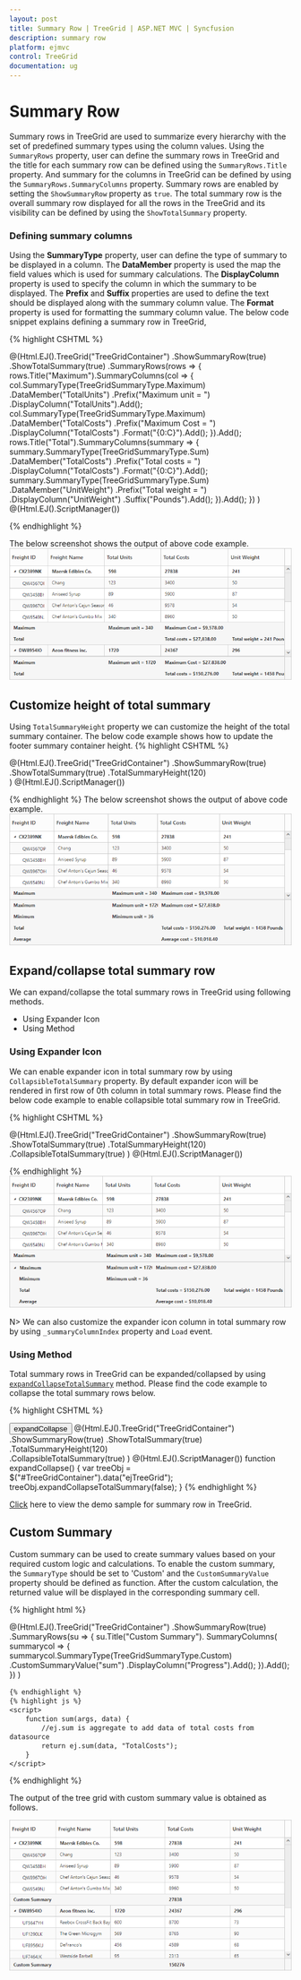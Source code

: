 ```yaml
---
layout: post
title: Summary Row | TreeGrid | ASP.NET MVC | Syncfusion
description: summary row
platform: ejmvc
control: TreeGrid
documentation: ug
---
```


# Summary Row

Summary rows in TreeGrid are used to summarize every hierarchy with the set of predefined summary types using the column values. Using the `SummaryRows` property, user can define the summary rows in TreeGrid and the title for each summary row can be defined using the `SummaryRows.Title` property. And summary for the columns in TreeGrid can be defined by using the `SummaryRows.SummaryColumns` property. Summary rows are enabled by setting the `ShowSummaryRow` property as `true`. The total summary row is the overall summary row displayed for all the rows in the TreeGrid and its visibility can be defined by using the `ShowTotalSummary` property.

### Defining summary columns

Using the **SummaryType** property, user can define the type of summary to be displayed in a column. 
The **DataMember** property is used the map the field values which is used for summary calculations. 
The **DisplayColumn** property is used to specify the column in which the summary to be displayed.
The **Prefix** and **Suffix** properties are used to define the text should be displayed along with the summary column value. 
The **Format** property is used for formatting the summary column value.
The below code snippet explains defining a summary row in TreeGrid,

{% highlight CSHTML %}

@(Html.EJ().TreeGrid("TreeGridContainer") 
    .ShowSummaryRow(true)
    .ShowTotalSummary(true)
    .SummaryRows(rows =>
        {
            rows.Title("Maximum").SummaryColumns(col =>
                {
                    col.SummaryType(TreeGridSummaryType.Maximum)
                        .DataMember("TotalUnits")
                        .Prefix("Maximum unit = ")
                        .DisplayColumn("TotalUnits").Add();
                    col.SummaryType(TreeGridSummaryType.Maximum)
                        .DataMember("TotalCosts")
                        .Prefix("Maximum Cost = ")
                        .DisplayColumn("TotalCosts")
                        .Format("{0:C}").Add();
                }).Add();
            rows.Title("Total").SummaryColumns(summary =>
                {
                    summary.SummaryType(TreeGridSummaryType.Sum)
                        .DataMember("TotalCosts")
                        .Prefix("Total costs = ")
                        .DisplayColumn("TotalCosts")
                        .Format("{0:C}").Add();
                    summary.SummaryType(TreeGridSummaryType.Sum)
                        .DataMember("UnitWeight")
                        .Prefix("Total weight = ")
                        .DisplayColumn("UnitWeight")
                        .Suffix("Pounds").Add();
                }).Add();
        })
    )
@(Html.EJ().ScriptManager())

{% endhighlight %}

The below screenshot shows the output of above code example.
![](SummaryRows_images/SummaryRows_img1.png)

## Customize height of total summary
Using `TotalSummaryHeight` property we can customize the height of the total summary container.
The below code example shows how to update the footer summary container height.
{% highlight CSHTML %}

@(Html.EJ().TreeGrid("TreeGridContainer") 
    .ShowSummaryRow(true)
    .ShowTotalSummary(true)
    .TotalSummaryHeight(120)    
    )
@(Html.EJ().ScriptManager())

{% endhighlight %}
The below screenshot shows the output of above code example.
![](SummaryRows_images/SummaryRows_img2.png)

## Expand/collapse total summary row

We can expand/collapse the total summary rows in TreeGrid using following methods.

* Using Expander Icon
* Using Method

### Using Expander Icon

We can enable expander icon in total summary row by using `CollapsibleTotalSummary` property. By default expander icon will be rendered in first row of 0th column in total summary rows.
Please find the below code example to enable collapsible total summary row in TreeGrid.

{% highlight CSHTML %}

@(Html.EJ().TreeGrid("TreeGridContainer") 
    .ShowSummaryRow(true)
    .ShowTotalSummary(true)
    .TotalSummaryHeight(120)    
	.CollapsibleTotalSummary(true)
    )
@(Html.EJ().ScriptManager())

{% endhighlight %}
![](SummaryRows_images/SummaryRows_img3.png)

N> We can also customize the expander icon column in total summary row by using `_summaryColumnIndex` property and `Load` event.

### Using Method

Total summary rows in TreeGrid can be expanded/collapsed by using [`expandCollapseTotalSummary`](https://help.syncfusion.com/api/js/ejgantt#methods:expandCollapseTotalSummary "expandCollapseTotalSummary") method.
Please find the code example to collapse the total summary rows below.
  
{% highlight CSHTML %}

<button onclick="expandCollapse()">expandCollapse</button>
@(Html.EJ().TreeGrid("TreeGridContainer") 
    .ShowSummaryRow(true)
    .ShowTotalSummary(true)
    .TotalSummaryHeight(120)    
	.CollapsibleTotalSummary(true)
    )
@(Html.EJ().ScriptManager())
function expandCollapse() {
            var treeObj = $("#TreeGridContainer").data("ejTreeGrid");
            treeObj.expandCollapseTotalSummary(false);
        }
{% endhighlight %}

[Click](http://mvc.syncfusion.com/demos/web/treegrid/treegridsummaryrow) here to view the demo sample for summary row in TreeGrid.

## Custom Summary

Custom summary can be used to create summary values based on your required custom logic and calculations. To enable the custom summary, the `SummaryType` should be set to 'Custom' and the `CustomSummaryValue` property should be defined as function. After the custom calculation, the returned value will be displayed in the corresponding summary cell.

{% highlight html %}

@(Html.EJ().TreeGrid("TreeGridContainer")
    .ShowSummaryRow(true)
    .SummaryRows(su =>
    {
        su.Title("Custom Summary").
            SummaryColumns(
            summarycol =>
            {
                summarycol.SummaryType(TreeGridSummaryType.Custom)
                  .CustomSummaryValue("sum")
                  .DisplayColumn("Progress").Add();
            }).Add();
    })
    )

    {% endhighlight %}
    {% highlight js %}
    <script>
        function sum(args, data) {
            //ej.sum is aggregate to add data of total costs from datasource
            return ej.sum(data, "TotalCosts");
        }
    </script>

{% endhighlight %}

The output of the tree grid with custom summary value is obtained as follows.

![](SummaryRows_images/CustomSummary_img1.png)